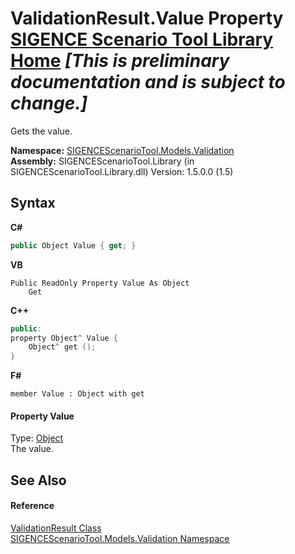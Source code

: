 # ValidationResult.Value Property <a href="https://github.com/ObiWanLansi/SIGENCE-Scenario-Tool">SIGENCE Scenario Tool Library Home</a> _**\[This is preliminary documentation and is subject to change.\]**_

Gets the value.

**Namespace:**&nbsp;<a href="c1935188-4c62-0b74-35e9-17e598460e6b.md">SIGENCEScenarioTool.Models.Validation</a><br />**Assembly:**&nbsp;SIGENCEScenarioTool.Library (in SIGENCEScenarioTool.Library.dll) Version: 1.5.0.0 (1.5)

## Syntax

**C#**<br />
``` C#
public Object Value { get; }
```

**VB**<br />
``` VB
Public ReadOnly Property Value As Object
	Get
```

**C++**<br />
``` C++
public:
property Object^ Value {
	Object^ get ();
}
```

**F#**<br />
``` F#
member Value : Object with get

```


#### Property Value
Type: <a href="http://msdn2.microsoft.com/en-us/library/e5kfa45b" target="_blank">Object</a><br />The value.

## See Also


#### Reference
<a href="555e5896-ea95-ba52-e7f6-ec5d7adb80e8.md">ValidationResult Class</a><br /><a href="c1935188-4c62-0b74-35e9-17e598460e6b.md">SIGENCEScenarioTool.Models.Validation Namespace</a><br />